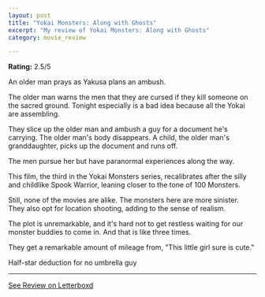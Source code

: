 ```yaml
---
layout: post
title: "Yokai Monsters: Along with Ghosts"
excerpt: "My review of Yokai Monsters: Along with Ghosts"
category: movie_review

---
```


**Rating:** 2.5/5

An older man prays as Yakusa plans an ambush.

The older man warns the men that they are cursed if they kill someone on the sacred ground. Tonight especially is a bad idea because all the Yokai are assembling.

They slice up the older man and ambush a guy for a document he's carrying. The older man's body disappears. A child, the older man's granddaughter, picks up the document and runs off.

The men pursue her but have paranormal experiences along the way.

This film, the third in the Yokai Monsters series, recalibrates after the silly and childlike Spook Warrior, leaning closer to the tone of 100 Monsters.

Still, none of the movies are alike. The monsters here are more sinister. They also opt for location shooting, adding to the sense of realism.

The plot is unremarkable, and it's hard not to get restless waiting for our monster buddies to come in. And that is like three times.

They get a remarkable amount of mileage from, "This little girl sure is cute."

Half-star deduction for no umbrella guy

<hr>

[See Review on Letterboxd](https://boxd.it/5kGcEh)
